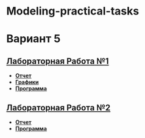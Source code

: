 # Modeling-practical-tasks

# Вариант 5

## **[Лабораторная Работа №1](Lab_1)**
- **[Отчет](Lab_1/MOD_LR1_KOLYAN.docx)**
- **[Графики](Lab_1/MOD_LR1_KOLYAN.xlsx)**
- **[Программа](Lab_1/Lab_1.py)**

## **[Лабораторная Работа №2](Lab_2)**
- **[Отчет](Lab_2/MOD_LR2_KOLYAN.docx)**
- **[Программа](Lab_2/Lab_2.py)**
